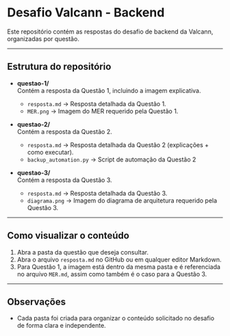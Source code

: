 # Desafio Valcann - Backend

Este repositório contém as respostas do desafio de backend da Valcann, organizadas por questão.

---

## Estrutura do repositório

- **questao-1/**  
  Contém a resposta da Questão 1, incluindo a imagem explicativa.  
  - `resposta.md` → Resposta detalhada da Questão 1.  
  - `MER.png` → Imagem do MER requerido pela Questão 1.  

- **questao-2/**  
  Contém a resposta da Questão 2.  
  - `resposta.md` → Resposta detalhada da Questão 2 (explicações + como executar).
  - `backup_automation.py` → Script de automação da Questão 2

- **questao-3/**  
  Contém a resposta da Questão 3.  
  - `resposta.md` → Resposta detalhada da Questão 3.
  - `diagrama.png` → Imagem do diagrama de arquitetura requerido pela Questão 3. 

---

## Como visualizar o conteúdo

1. Abra a pasta da questão que deseja consultar.  
2. Abra o arquivo `resposta.md` no GitHub ou em qualquer editor Markdown.  
3. Para Questão 1, a imagem está dentro da mesma pasta e é referenciada no arquivo `MER.md`, assim como também é o caso para a Questão 3.

---

## Observações

- Cada pasta foi criada para organizar o conteúdo solicitado no desafio de forma clara e independente.
